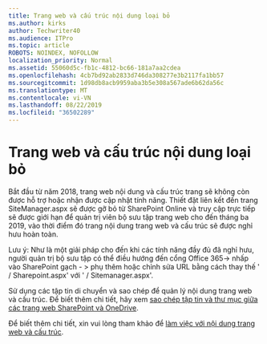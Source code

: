 ```yaml
---
title: Trang web và cấu trúc nội dung loại bỏ
ms.author: kirks
author: Techwriter40
ms.audience: ITPro
ms.topic: article
ROBOTS: NOINDEX, NOFOLLOW
localization_priority: Normal
ms.assetid: 55060d5c-fb1c-4812-bc66-181a7aa2cdea
ms.openlocfilehash: 4cb7bd92ab2833d746da308277e3b2117fa1bb57
ms.sourcegitcommit: 1d98db8acb9959aba3b5e308a567ade6b62da56c
ms.translationtype: MT
ms.contentlocale: vi-VN
ms.lasthandoff: 08/22/2019
ms.locfileid: "36502289"
---
```

# <a name="site-and-content-structure-removed"></a>Trang web và cấu trúc nội dung loại bỏ

Bắt đầu từ năm 2018, trang web nội dung và cấu trúc trang sẽ không còn được hỗ trợ hoặc nhận được cập nhật tính năng. Thiết đặt liên kết đến trang SiteManager.aspx sẽ được gỡ bỏ từ SharePoint Online và truy cập trực tiếp sẽ được giới hạn để quản trị viên bộ sưu tập trang web cho đến tháng ba 2019, vào thời điểm đó trang nội dung trang web và cấu trúc sẽ được nghỉ hưu hoàn toàn. 

Lưu ý: Như là một giải pháp cho đến khi các tính năng đầy đủ đã nghỉ hưu, người quản trị bộ sưu tập có thể điều hướng đến cổng Office 365-> nhấp vào SharePoint gạch - > phụ thêm hoặc chỉnh sửa URL bằng cách thay thế ' / Sharepoint.aspx' với ' / Sitemanager.aspx'. 


Sử dụng các tập tin di chuyển và sao chép để quản lý nội dung trang web và cấu trúc. Để biết thêm chi tiết, hãy xem [sao chép tập tin và thư mục giữa các trang web SharePoint và OneDrive](https://support.office.com/article/copy-files-and-folders-between-onedrive-and-sharepoint-sites-67a6323e-7fd4-4254-99a8-35613492a82f). 

Để biết thêm chi tiết, xin vui lòng tham khảo để [làm việc với nội dung trang web và cấu trúc](https://support.office.com/article/Work-with-site-content-and-structure-30fcaad9-02b1-4347-8b03-e1ccc5a4c19f).
